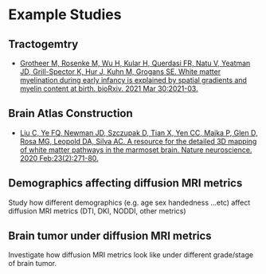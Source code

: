 # Example Studies


## Tractogemtry

- [Grotheer M, Rosenke M, Wu H, Kular H, Querdasi FR, Natu V, Yeatman JD, Grill-Spector K, Hur J, Kuhn M, Grogans SE. White matter myelination during early infancy is explained by spatial gradients and myelin content at birth. bioRxiv. 2021 Mar 30:2021-03.](https://www.nature.com/articles/s41467-022-28326-4)


## Brain Atlas Construction

- [Liu C, Ye FQ, Newman JD, Szczupak D, Tian X, Yen CC, Majka P, Glen D, Rosa MG, Leopold DA, Silva AC. A resource for the detailed 3D mapping of white matter pathways in the marmoset brain. Nature neuroscience. 2020 Feb;23(2):271-80.](https://www.ncbi.nlm.nih.gov/pmc/articles/PMC7007400/)

## Demographics affecting diffusion MRI metrics

Study how different demographics (e.g. age sex handedness ...etc) affect diffusion MRI metrics (DTI, DKI, NODDI, other metrics)

## Brain tumor under diffusion MRI metrics

Investigate how diffusion MRI metrics look like under different grade/stage of brain tumor.

